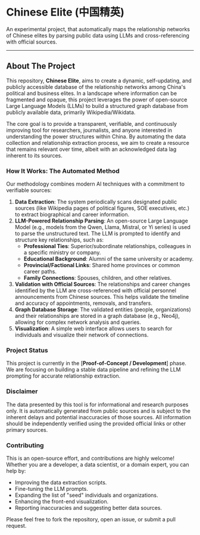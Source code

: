 # Chinese Elite (中国精英)

An experimental project, that automatically maps the relationship networks of Chinese elites by parsing public data using LLMs and cross-referencing with official sources.

---

## About The Project

This repository, **Chinese Elite**, aims to create a dynamic, self-updating, and publicly accessible database of the relationship networks among China's political and business elites. In a landscape where information can be fragmented and opaque, this project leverages the power of open-source Large Language Models (LLMs) to build a structured graph database from publicly available data, primarily Wikipedia/Wikidata.

The core goal is to provide a transparent, verifiable, and continuously improving tool for researchers, journalists, and anyone interested in understanding the power structures within China. By automating the data collection and relationship extraction process, we aim to create a resource that remains relevant over time, albeit with an acknowledged data lag inherent to its sources.

### How It Works: The Automated Method

Our methodology combines modern AI techniques with a commitment to verifiable sources:

1.  **Data Extraction**: The system periodically scans designated public sources (like Wikipedia pages of political figures, SOE executives, etc.) to extract biographical and career information.
2.  **LLM-Powered Relationship Parsing**: An open-source Large Language Model (e.g., models from the Qwen, Llama, Mistral, or Yi series) is used to parse the unstructured text. The LLM is prompted to identify and structure key relationships, such as:
    * **Professional Ties**: Superior/subordinate relationships, colleagues in a specific ministry or company.
    * **Educational Background**: Alumni of the same university or academy.
    * **Provincial/Factional Links**: Shared home provinces or common career paths.
    * **Family Connections**: Spouses, children, and other relatives.
3.  **Validation with Official Sources**: The relationships and career changes identified by the LLM are cross-referenced with official personnel announcements from Chinese sources. This helps validate the timeline and accuracy of appointments, removals, and transfers.
4.  **Graph Database Storage**: The validated entities (people, organizations) and their relationships are stored in a graph database (e.g., Neo4j), allowing for complex network analysis and queries.
5.  **Visualization**: A simple web interface allows users to search for individuals and visualize their network of connections.

### Project Status

This project is currently in the [**Proof-of-Concept / Development**] phase. We are focusing on building a stable data pipeline and refining the LLM prompting for accurate relationship extraction.

### Disclaimer

The data presented by this tool is for informational and research purposes only. It is automatically generated from public sources and is subject to the inherent delays and potential inaccuracies of those sources. All information should be independently verified using the provided official links or other primary sources.

### Contributing

This is an open-source effort, and contributions are highly welcome! Whether you are a developer, a data scientist, or a domain expert, you can help by:

* Improving the data extraction scripts.
* Fine-tuning the LLM prompts.
* Expanding the list of "seed" individuals and organizations.
* Enhancing the front-end visualization.
* Reporting inaccuracies and suggesting better data sources.

Please feel free to fork the repository, open an issue, or submit a pull request.
